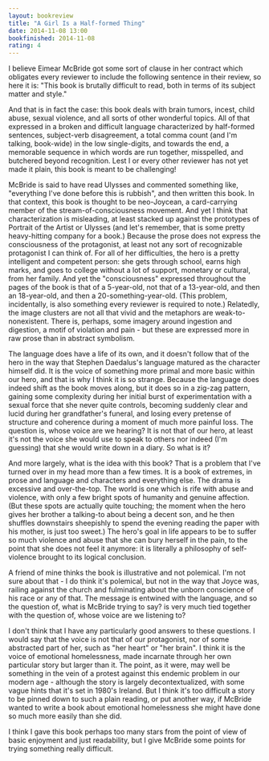 ```yaml
---
layout: bookreview
title: "A Girl Is a Half-formed Thing"
date: 2014-11-08 13:00
bookfinished: 2014-11-08
rating: 4
---
```


I believe Eimear McBride got some sort of clause in her contract which obligates every reviewer to include the following sentence in their review, so here it is: "This book is brutally difficult to read, both in terms of its subject matter and style."



And that is in fact the case: this book deals with brain tumors, incest, child abuse, sexual violence, and all sorts of other wonderful topics.  All of that expressed in a broken and difficult language characterized by half-formed sentences, subject-verb disagreement, a total comma count (and I'm talking, book-wide) in the low single-digits, and towards the end, a memorable sequence in which words are run together, misspelled, and butchered beyond recognition.  Lest I or every other reviewer has not yet made it plain, this book is meant to be challenging!



McBride is said to have read Ulysses and commented something like, "everything I've done before this is rubbish", and then written this book.  In that context, this book is thought to be neo-Joycean, a card-carrying member of the stream-of-consciousness movement.  And yet I think that characterization is misleading, at least stacked up against the prototypes of Portrait of the Artist or Ulysses (and let's remember, that is some pretty heavy-hitting company for a book.)  Because the prose does not express the consciousness of the protagonist, at least not any sort of recognizable protagonist I can think of.  For all of her difficulties, the hero is a pretty intelligent and competent person: she gets through school, earns high marks, and goes to college without a lot of support, monetary or cultural, from her family.  And yet the "consciousness" expressed throughout the pages of the book is that of a 5-year-old, not that of a 13-year-old, and then an 18-year-old, and then a 20-something-year-old.  (This problem, incidentally, is also something every reviewer is required to note.)  Relatedly, the image clusters are not all that vivid and the metaphors are weak-to-nonexistent.  There is, perhaps, some imagery around ingestion and digestion, a motif of violation and pain - but these are expressed more in raw prose than in abstract symbolism.



The language does have a life of its own, and it doesn't follow that of the hero in the way that Stephen Daedalus's language matured as the character himself did.  It is the voice of something more primal and more basic within our hero, and that is why I think it is so strange.  Because the language does indeed shift as the book moves along, but it does so in a zig-zag pattern, gaining some complexity during her initial burst of experimentation with a sexual force that she never quite controls, becoming suddenly clear and lucid during her grandfather's funeral, and losing every pretense of structure and coherence during a moment of much more painful loss.  The question is, whose voice are we hearing?  It is not that of our hero, at least it's not the voice she would use to speak to others nor indeed (I'm guessing) that she would write down in a diary.  So what is it?



And more largely, what is the idea with this book?  That is a problem that I've turned over in my head more than a few times.  It is a book of extremes, in prose and language and characters and everything else.  The drama is excessive and over-the-top.  The world is one which is rife with abuse and violence, with only a few bright spots of humanity and genuine affection.  (But these spots are actually quite touching; the moment when the hero gives her brother a talking-to about being a decent son, and he then shuffles downstairs sheepishly to spend the evening reading the paper with his mother, is just too sweet.)  The hero's goal in life appears to be to suffer so much violence and abuse that she can bury herself in the pain, to the point that she does not feel it anymore: it is literally a philosophy of self-violence brought to its logical conclusion.



A friend of mine thinks the book is illustrative and not polemical.  I'm not sure about that - I do think it's polemical, but not in the way that Joyce was, railing against the church and fulminating about the unborn conscience of his race or any of that.  The message is entwined with the language, and so the question of, what is McBride trying to say? is very much tied together with the question of, whose voice are we listening to?



I don't think that I have any particularly good answers to these questions.  I would say that the voice is not that of our protagonist, nor of some abstracted part of her, such as "her heart" or "her brain".  I think it is the voice of emotional homelessness, made incarnate through her own particular story but larger than it.  The point, as it were, may well be something in the vein of a protest against this endemic problem in our modern age - although the story is largely decontextualized, with some vague hints that it's set in 1980's Ireland.  But I think it's too difficult a story to be pinned down to such a plain reading, or put another way, if McBride wanted to write a book about emotional homelessness she might have done so much more easily than she did.



I think I gave this book perhaps too many stars from the point of view of basic enjoyment and just readability, but I give McBride some points for trying something really difficult.